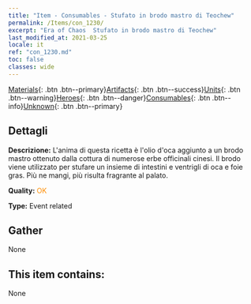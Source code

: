 ```yaml
---
title: "Item - Consumables - Stufato in brodo mastro di Teochew"
permalink: /Items/con_1230/
excerpt: "Era of Chaos  Stufato in brodo mastro di Teochew"
last_modified_at: 2021-03-25
locale: it
ref: "con_1230.md"
toc: false
classes: wide
---
```

 [Materials](/it/Items/){: .btn .btn--primary}[Artifacts](/it/Items/Artifacts/){: .btn .btn--success}[Units](/it/Items/Units/){: .btn .btn--warning}[Heroes](/it/Items/Heroes/){: .btn .btn--danger}[Consumables](/it/Items/Consumables/){: .btn .btn--info}[Unknown](/it/Items/Unknown/){: .btn .btn--primary}

## Dettagli
 **Descrizione:** L'anima di questa ricetta è l'olio d'oca aggiunto a un brodo mastro ottenuto dalla cottura di numerose erbe officinali cinesi. Il brodo viene utilizzato per stufare un insieme di intestini e ventrigli di oca e foie gras. Più ne mangi, più risulta fragrante al palato.

 **Quality:** <span style="color: #FF8C00">OK</span>

 **Type:** Event related

## Gather

  None

## This item contains:

  None

